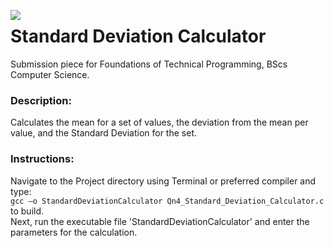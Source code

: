 <p align="center">
  <img align="left" src="https://gdurl.com/ktXC">
</p>

# Standard Deviation Calculator
Submission piece for Foundations of Technical Programming, BScs Computer Science.



### Description:
Calculates the mean for a set of values, the deviation from the mean per value, and the Standard Deviation for the set.



### Instructions:
Navigate to the Project directory using Terminal or preferred compiler and type:<br> 
``` gcc –o StandardDeviationCalculator Qn4_Standard_Deviation_Calculator.c ``` to build.  
Next, run the executable file 'StandardDeviationCalculator' and enter the parameters for the calculation.
